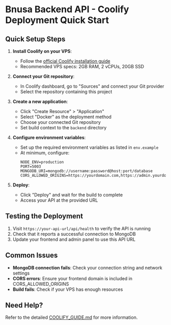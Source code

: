 # Bnusa Backend API - Coolify Deployment Quick Start

## Quick Setup Steps

1. **Install Coolify on your VPS**:
   - Follow the [official Coolify installation guide](https://coolify.io/docs/installation/vps)
   - Recommended VPS specs: 2GB RAM, 2 vCPUs, 20GB SSD

2. **Connect your Git repository**:
   - In Coolify dashboard, go to "Sources" and connect your Git provider
   - Select the repository containing this project

3. **Create a new application**:
   - Click "Create Resource" > "Application"
   - Select "Docker" as the deployment method
   - Choose your connected Git repository
   - Set build context to the `backend` directory

4. **Configure environment variables**:
   - Set up the required environment variables as listed in `env.example`
   - At minimum, configure:
     ```
     NODE_ENV=production
     PORT=5003
     MONGODB_URI=mongodb://username:password@host:port/database
     CORS_ALLOWED_ORIGINS=https://yourdomain.com,https://admin.yourdomain.com
     ```

5. **Deploy**:
   - Click "Deploy" and wait for the build to complete
   - Access your API at the provided URL

## Testing the Deployment

1. Visit `https://your-api-url/api/health` to verify the API is running
2. Check that it reports a successful connection to MongoDB
3. Update your frontend and admin panel to use this API URL

## Common Issues

- **MongoDB connection fails**: Check your connection string and network settings
- **CORS errors**: Ensure your frontend domain is included in CORS_ALLOWED_ORIGINS
- **Build fails**: Check if your VPS has enough resources

## Need Help?

Refer to the detailed [COOLIFY_GUIDE.md](./COOLIFY_GUIDE.md) for more information. 